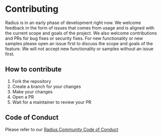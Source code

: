 # Contributing

Radius is in an early phase of development right now. We welcome feedback in the form of issues that comes from usage and is aligned with the current scope and goals of the project. We also welcome contributions and PRs for bug fixes or security fixes. For new functionality or new samples please open an issue first to discuss the scope and goals of the feature. We will not accept new functionality or samples without an issue first.

## How to contribute

1. Fork the repository
2. Create a branch for your changes
3. Make your changes
4. Open a PR
5. Wait for a maintainer to review your PR

## Code of Conduct

Please refer to our [Radius Community Code of Conduct](https://github.com/project-radius/radius/blob/main/CODE-OF-CONDUCT.md)
